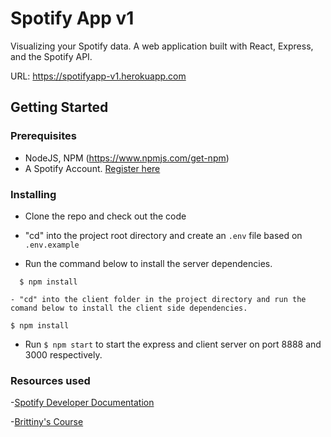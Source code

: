 # Spotify App v1
Visualizing your Spotify data. A web application built with React, Express, and the Spotify API.

URL: https://spotifyapp-v1.herokuapp.com

## Getting Started
### Prerequisites
- NodeJS, NPM (https://www.npmjs.com/get-npm)
- A Spotify Account. [Register here](https://developer.spotify.com/dashboard)

### Installing

  - Clone the repo and check out the code

  - "cd" into the project root directory and create an `.env` file based on `.env.example`
  - Run the command below to install the server dependencies.
  ```
    $ npm install 

  - "cd" into the client folder in the project directory and run the comand below to install the client side dependencies.
  ```
    $ npm install 
  
  - Run ``$ npm start`` to start the express and client server on port 8888 and 3000 respectively.


### Resources used

  -[Spotify Developer Documentation](https://developer.spotify.com/documentation/general/guides/authorization/)

  -[Brittiny's Course](https://www.newline.co/courses/build-a-spotify-connected-app)

